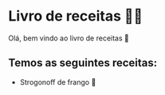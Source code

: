 # Livro de receitas :man_cook:

Olá, bem vindo ao livro de receitas :wave:

## Temos as seguintes receitas:

- Strogonoff de frango :chicken:

  